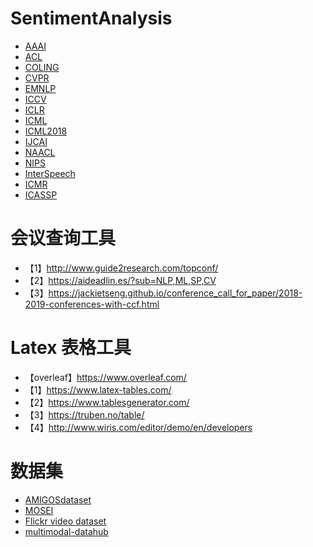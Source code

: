 # SentimentAnalysis

  - [AAAI](https://www.aaai.org/)
  - [ACL](http://dblp.uni-trier.de/db/conf/acl/)
  - [COLING](https://dblp.org/db/conf/coling/index)
  - [CVPR](https://dblp.uni-trier.de/db/conf/cvpr/)
  - [EMNLP](https://dblp.uni-trier.de/db/conf/emnlp/)
  - [ICCV](https://dblp.uni-trier.de/db/conf/iccv/)
  - [ICLR](https://iclr.cc/)
  - [ICML](https://icml.cc/)
  - [ICML2018](https://icml.cc/Conferences/2018/Schedule?type=Oral)
  - [IJCAI](https://www.ijcai.org/)
  - [NAACL](http://naacl.org/)
  - [NIPS](https://nips.cc/)
  - [InterSpeech](https://dblp.uni-trier.de/db/conf/interspeech/)
  - [ICMR](https://dblp.uni-trier.de/db/conf/mir/)
  - [ICASSP](https://dblp.uni-trier.de/db/conf/icassp/)
# 会议查询工具
  - 【1】http://www.guide2research.com/topconf/
  - 【2】https://aideadlin.es/?sub=NLP,ML,SP,CV
  - 【3】https://jackietseng.github.io/conference_call_for_paper/2018-2019-conferences-with-ccf.html
# Latex 表格工具
  - 【overleaf】https://www.overleaf.com/
  - 【1】https://www.latex-tables.com/
  - 【2】https://www.tablesgenerator.com/
  - 【3】https://truben.no/table/
  - 【4】http://www.wiris.com/editor/demo/en/developers
# 数据集
  - [AMIGOSdataset](http://www.eecs.qmul.ac.uk/mmv/datasets/amigos/index.html)
  - [MOSEI](http://immortal.multicomp.cs.cmu.edu/raw_datasets/)
  - [Flickr video dataset](https://projects.csail.mit.edu/soundnet/)
  - [multimodal-datahub](https://github.com/yyf17/multimodal-datahub)
  
